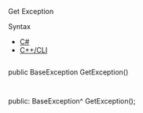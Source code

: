 Get Exception

Syntax

* [C#](#i-syntax-CS)
* [C++/CLI](#i-syntax-CPP2005)

```
```
public BaseException GetException()
```
```

```
```
public:
BaseException^ GetException();
```
```
